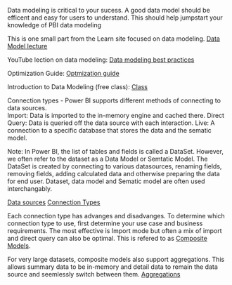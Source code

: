 Data modeling is critical to your sucess.  A good data model should be efficent and easy for users to understand.  This should help jumpstart your knowledge of PBI data modeling


This is one small part from the Learn site focused on data modeling.  [Data Model lecture](https://docs.microsoft.com/en-us/learn/modules/model-data-power-bi/)

YouTube lection on data modeling:  [Data modeling best practices](https://www.youtube.com/watch?v=kiVXI7zjSzY&t=198s) 

Optimization Guide: [Optmization guide](https://docs.microsoft.com/en-us/power-bi/guidance/power-bi-optimization) 

Introduction to Data Modeling (free class): [Class](https://www.sqlbi.com/p/introduction-to-data-modeling-for-power-bi-video-course/)

Connection types - Power BI supports different methods of connecting to data sources.  
    Import:  Data is imported to the in-memory engine and cached there.
    Direct Query:  Data is queried off the data source with each interaction.
    Live:  A connection to a specific database that stores the data and the sematic model.

Note:  In Power BI, the list of tables and fields is called a DataSet.  However, we often refer to the dataset as a Data Model or Semtatic Model. The DataSet is created by connecting to various datasources, renaming fields, removing fields, adding calculated data and otherwise preparing the data for end user.  Dataset, data model and Sematic model are often used interchangably.  

[Data sources](https://docs.microsoft.com/en-us/power-bi/connect-data/desktop-data-sources)
[Connection Types](https://adatis.co.uk/power-bi-connectivity-types/) 

Each connection type has advanges and disadvanges.  To determine which connection type to use, first determine your use case and business requirements.  The most effective is Import mode but often a mix of import and direct query can also be optimal.  This is refered to as [Composite Models](https://docs.microsoft.com/en-us/power-bi/transform-model/desktop-composite-models).  

For very large datasets, composite models also support aggregations.  This allows summary data to be in-memory and detail data to remain the data source and seemlessly switch between them.  [Aggregations](https://docs.microsoft.com/en-us/power-bi/transform-model/aggregations-advanced)
